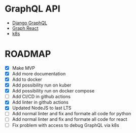 # GraphQL API

- [Django GraphQL](./django-graph/README.md) 
- [Graph React](./graph-react/README.md)
- [k8s](./k8s/README.md)


# ROADMAP 
 - [x] Make MVP
 - [x] Add more documentation
 - [x] Add to docker
 - [x] Add possibility run on kuber
 - [x] Add possibility run on docker compose
 - [ ] Add CI/CD in github actions
 - [x] Add linter in github actions
 - [x] Updated NodeJS to last LTS
 - [ ] Add normal linter and fix and formate all code for python
 - [ ] Add normal linter and fix and formate all code for react
 - [ ] Fix problem with access to debug GraphQL via k8s